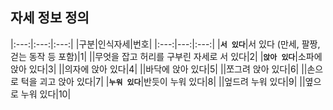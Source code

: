 자세 정보 정의
---------------------------------------------------------------------
|:---:|:---:|:---:|
|구분|인식자세|번호|
|:---:|---:|:---:|
|**`서 있다`**|서 있다 (만세, 팔짱, 걷는 동작 등 포함)|1|
||무엇을 잡고 허리를 구부린 자세로 서 있다|2|
|**`앉아 있다`**|소파에 앉아 있다|3|
||의자에 앉아 있다|4|
||바닥에 앉아 있다|5|
||쪼그려 앉아 있다|6|
||손으로 턱을 괴고 앉아 있다|7|
|**`누워 있다`**|반듯이 누워 있다|8|
||엎드려 누워 있다|9|
||옆으로 누워 있다|10|
